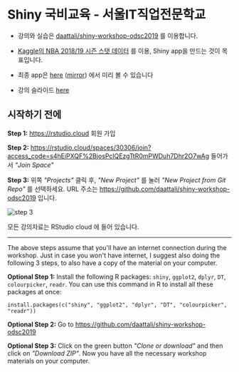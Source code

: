 # Shiny 국비교육 - 서울IT직업전문학교

* 강의와 실습은 [daattali/shiny-workshop-odsc2019](https://github.com/daattali/shiny-workshop-odsc2019) 를 이용합니다. 

* [Kaggle의 NBA 2018/19 시즌 스탯 데이터](https://www.kaggle.com/schmadam97/nba-regular-season-stats-20182019) 를 이용, Shiny app을 만드는 것이 목표입니다. 

* 최종 app은 [here](https://daattali.com/shiny/nba2018/) ([mirror](https://daattali.shinyapps.io/nba2018/)) 에서 미리 볼 수 있습니다

* 강의 슬라이드 [here](https://github.com/daattali/shiny-workshop-odsc2019/raw/master/Shiny%20Workshop%20-%20ODSC%202019.pdf)


## 시작하기 전에

**Step 1:** https://rstudio.cloud 회원 가입

**Step 2:** https://rstudio.cloud/spaces/30306/join?access_code=s4hEiPXQF%2BjosPclQEzgTtR0mPWDuh7Dhr2O7wAg 들어가서 *"Join Space"* 

**Step 3:** 위쪽 *"Projects"* 클릭 후, *"New Project"* 를 눌러 *"New Project from Git Repo"* 를 선택하세요. URL 주소는  https://github.com/daattali/shiny-workshop-odsc2019 입니다.


![step 3](https://i.imgur.com/nU5bbFL.png)

모든 강의자료는 RStudio cloud 에 들어 있습니다. 

---

The above steps assume that you'll have an internet connection during the workshop. Just in case you won't have internet, I suggest also doing the following 3 steps, to also have a copy of the material on your computer.

**Optional Step 1:** Install the following R packages: `shiny`, `ggplot2`, `dplyr`, `DT`, `colourpicker`, `readr`. You can use this command in R to install all these packages at once:


    install.packages(c("shiny", "ggplot2", "dplyr", "DT", "colourpicker", "readr")) 


**Optional Step 2:** Go to https://github.com/daattali/shiny-workshop-odsc2019

**Optional Step 3:** Click on the green button *"Clone or download"* and then click on *"Download ZIP"*. Now you have all the necessary workshop materials on your computer.
